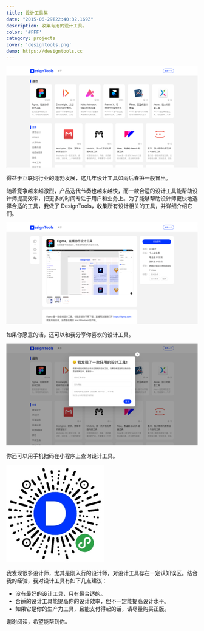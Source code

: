 ```yaml
---
title: 设计工具集
date: "2015-06-29T22:40:32.169Z"
description: 收集有用的设计工具。
color: '#FFF'
category: projects
cover: 'designtools.png'
demo: https://designtools.cc
---
```


![设计工具首页](./home.png)

得益于互联网行业的蓬勃发展，这几年设计工具如雨后春笋一般冒出。

随着竞争越来越激烈，产品迭代节奏也越来越快，而一款合适的设计工具能帮助设计师提高效率，把更多的时间专注于用户和业务上。为了能够帮助设计师更快地选择合适的工具，我做了 DesignTools，收集所有设计相关的工具，并详细介绍它们。

![设计工具详情](./detail.png)

如果你愿意的话，还可以和我分享你喜欢的设计工具。

![分享你的设计工具](./submit.png)

你还可以用手机扫码在小程序上查询设计工具。

![设计工具小程序](./qrcode.jpg)

我发现很多设计师，尤其是刚入行的设计师，对设计工具存在一定认知误区。结合我的经验，我对设计工具有如下几点建议：

- 没有最好的设计工具，只有最合适的。
- 合适的设计工具能提高你的设计效率，但不一定能提高设计水平。
- 如果它是你的生产力工具，且能支付得起的话，请尽量购买正版。

谢谢阅读，希望能帮到你。